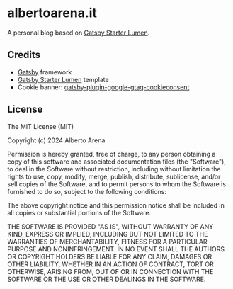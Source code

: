 # albertoarena.it

A personal blog based on [Gatsby Starter Lumen](https://github.com/alxshelepenok/gatsby-starter-lumen).

## Credits

- [Gatsby](https://www.gatsbyjs.com/) framework
- [Gatsby Starter Lumen](https://github.com/alxshelepenok/gatsby-starter-lumen) template
- Cookie
  banner: [gatsby-plugin-google-gtag-cookieconsent](https://github.com/astoiccoder/gatsby-plugin-google-gtag-cookieconsent)

## License

The MIT License (MIT)

Copyright (c) 2024 Alberto Arena

Permission is hereby granted, free of charge, to any person obtaining a copy
of this software and associated documentation files (the "Software"), to deal
in the Software without restriction, including without limitation the rights
to use, copy, modify, merge, publish, distribute, sublicense, and/or sell
copies of the Software, and to permit persons to whom the Software is
furnished to do so, subject to the following conditions:

The above copyright notice and this permission notice shall be included in all
copies or substantial portions of the Software.

THE SOFTWARE IS PROVIDED "AS IS", WITHOUT WARRANTY OF ANY KIND, EXPRESS OR
IMPLIED, INCLUDING BUT NOT LIMITED TO THE WARRANTIES OF MERCHANTABILITY,
FITNESS FOR A PARTICULAR PURPOSE AND NONINFRINGEMENT. IN NO EVENT SHALL THE
AUTHORS OR COPYRIGHT HOLDERS BE LIABLE FOR ANY CLAIM, DAMAGES OR OTHER
LIABILITY, WHETHER IN AN ACTION OF CONTRACT, TORT OR OTHERWISE, ARISING FROM,
OUT OF OR IN CONNECTION WITH THE SOFTWARE OR THE USE OR OTHER DEALINGS IN THE
SOFTWARE.
